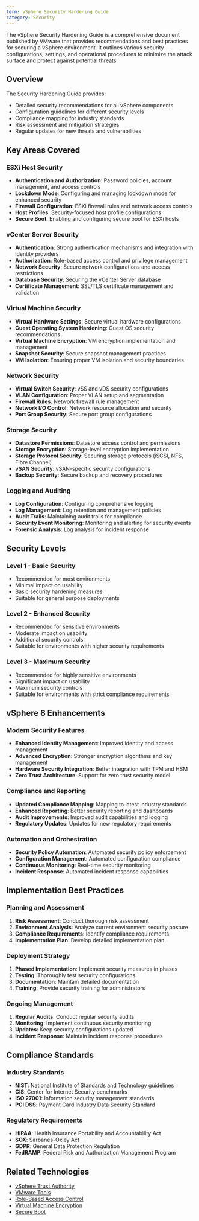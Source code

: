 ```yaml
---
term: vSphere Security Hardening Guide
category: Security
---
```


The vSphere Security Hardening Guide is a comprehensive document published by VMware that provides recommendations and best practices for securing a vSphere environment. It outlines various security configurations, settings, and operational procedures to minimize the attack surface and protect against potential threats.

## Overview

The Security Hardening Guide provides:
- Detailed security recommendations for all vSphere components
- Configuration guidelines for different security levels
- Compliance mapping for industry standards
- Risk assessment and mitigation strategies
- Regular updates for new threats and vulnerabilities

## Key Areas Covered

### ESXi Host Security
- **Authentication and Authorization**: Password policies, account management, and access controls
- **Lockdown Mode**: Configuring and managing lockdown mode for enhanced security
- **Firewall Configuration**: ESXi firewall rules and network access controls
- **Host Profiles**: Security-focused host profile configurations
- **Secure Boot**: Enabling and configuring secure boot for ESXi hosts

### vCenter Server Security
- **Authentication**: Strong authentication mechanisms and integration with identity providers
- **Authorization**: Role-based access control and privilege management
- **Network Security**: Secure network configurations and access restrictions
- **Database Security**: Securing the vCenter Server database
- **Certificate Management**: SSL/TLS certificate management and validation

### Virtual Machine Security
- **Virtual Hardware Settings**: Secure virtual hardware configurations
- **Guest Operating System Hardening**: Guest OS security recommendations
- **Virtual Machine Encryption**: VM encryption implementation and management
- **Snapshot Security**: Secure snapshot management practices
- **VM Isolation**: Ensuring proper VM isolation and security boundaries

### Network Security
- **Virtual Switch Security**: vSS and vDS security configurations
- **VLAN Configuration**: Proper VLAN setup and segmentation
- **Firewall Rules**: Network firewall rule management
- **Network I/O Control**: Network resource allocation and security
- **Port Group Security**: Secure port group configurations

### Storage Security
- **Datastore Permissions**: Datastore access control and permissions
- **Storage Encryption**: Storage-level encryption implementation
- **Storage Protocol Security**: Securing storage protocols (iSCSI, NFS, Fibre Channel)
- **vSAN Security**: vSAN-specific security configurations
- **Backup Security**: Secure backup and recovery procedures

### Logging and Auditing
- **Log Configuration**: Configuring comprehensive logging
- **Log Management**: Log retention and management policies
- **Audit Trails**: Maintaining audit trails for compliance
- **Security Event Monitoring**: Monitoring and alerting for security events
- **Forensic Analysis**: Log analysis for incident response

## Security Levels

### Level 1 - Basic Security
- Recommended for most environments
- Minimal impact on usability
- Basic security hardening measures
- Suitable for general purpose deployments

### Level 2 - Enhanced Security
- Recommended for sensitive environments
- Moderate impact on usability
- Additional security controls
- Suitable for environments with higher security requirements

### Level 3 - Maximum Security
- Recommended for highly sensitive environments
- Significant impact on usability
- Maximum security controls
- Suitable for environments with strict compliance requirements

## vSphere 8 Enhancements

### Modern Security Features
- **Enhanced Identity Management**: Improved identity and access management
- **Advanced Encryption**: Stronger encryption algorithms and key management
- **Hardware Security Integration**: Better integration with TPM and HSM
- **Zero Trust Architecture**: Support for zero trust security model

### Compliance and Reporting
- **Updated Compliance Mapping**: Mapping to latest industry standards
- **Enhanced Reporting**: Better security reporting and dashboards
- **Audit Improvements**: Improved audit capabilities and logging
- **Regulatory Updates**: Updates for new regulatory requirements

### Automation and Orchestration
- **Security Policy Automation**: Automated security policy enforcement
- **Configuration Management**: Automated configuration compliance
- **Continuous Monitoring**: Real-time security monitoring
- **Incident Response**: Automated incident response capabilities

## Implementation Best Practices

### Planning and Assessment
1. **Risk Assessment**: Conduct thorough risk assessment
2. **Environment Analysis**: Analyze current environment security posture
3. **Compliance Requirements**: Identify compliance requirements
4. **Implementation Plan**: Develop detailed implementation plan

### Deployment Strategy
1. **Phased Implementation**: Implement security measures in phases
2. **Testing**: Thoroughly test security configurations
3. **Documentation**: Maintain detailed documentation
4. **Training**: Provide security training for administrators

### Ongoing Management
1. **Regular Audits**: Conduct regular security audits
2. **Monitoring**: Implement continuous security monitoring
3. **Updates**: Keep security configurations updated
4. **Incident Response**: Maintain incident response procedures

## Compliance Standards

### Industry Standards
- **NIST**: National Institute of Standards and Technology guidelines
- **CIS**: Center for Internet Security benchmarks
- **ISO 27001**: Information security management standards
- **PCI DSS**: Payment Card Industry Data Security Standard

### Regulatory Requirements
- **HIPAA**: Health Insurance Portability and Accountability Act
- **SOX**: Sarbanes-Oxley Act
- **GDPR**: General Data Protection Regulation
- **FedRAMP**: Federal Risk and Authorization Management Program

## Related Technologies

- [vSphere Trust Authority](/glossary/term/vsphere-trust-authority)
- [VMware Tools](/glossary/term/vmware-tools)
- [Role-Based Access Control](/glossary/term/role-based-access-control)
- [Virtual Machine Encryption](/glossary/term/virtual-machine-encryption)
- [Secure Boot](/glossary/term/secure-boot)